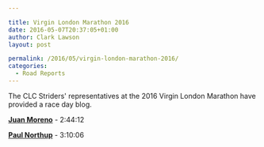 ```yaml
---

title: Virgin London Marathon 2016
date: 2016-05-07T20:37:05+01:00
author: Clark Lawson
layout: post

permalink: /2016/05/virgin-london-marathon-2016/
categories:
  - Road Reports
---
```

The CLC Striders' representatives at the 2016 Virgin London Marathon have provided a race day blog.<!--more-->

**[Juan Moreno](https://www.clcstriders-runningclub.co.uk/2016/05/juan-moreno-vlm-2016-race-day)** - 2:44:12

**[Paul Northup](https://www.clcstriders-runningclub.co.uk/2016/05/paul-northup-vlm-2016-race-day)** - 3:10:06
